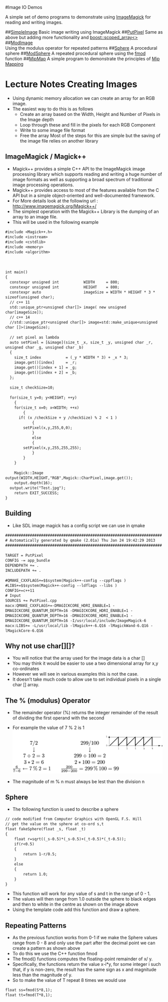 #Image IO Demos

A simple set of demo programs to demonstrate using [ImageMagick](http://www.imagemagick.org/) for reading and writing images.

##[SimpleImage](https://github.com/NCCA/ImageIO/blob/master/SimpleImage/SimpleImageWrite.cpp)
Basic image writing using ImageMagick
##[PutPixel](https://github.com/NCCA/ImageIO/blob/master/PutPixel/PutPixel.cpp) 
Same as above but adding more functionality and [boost::scoped_array<>](http://www.boost.org/doc/libs/1_57_0/libs/smart_ptr/scoped_array.htm)
##[ModImage](https://github.com/NCCA/ImageIO/blob/master/ModImage/PutPixel.cpp)   
Using the modulus operator for repeated patterns
##[Sphere](https://github.com/NCCA/ImageIO/blob/master/Sphere/PutPixel.cpp)
A procedural sphere 
##[ModSphere](https://github.com/NCCA/ImageIO/blob/master/ModSphere/PutPixel.cpp) 
A repeated procedural sphere using the [fmod](http://www.cplusplus.com/reference/cmath/fmod/) function
##[MipMap](https://github.com/NCCA/ImageIO/blob/master/MipMap/MipMap.cpp)
A simple program to demonstrate the principles of [Mip Mapping](http://en.wikipedia.org/wiki/Mipmap)   

# Lecture Notes Creating Images
- Using dynamic memory allocation we can create an array for an RGB image.
- The easiest way to do this is as follows
  - Create an array based on the Width, Height and Number of Pixels in the Image depth
  - Loop through these and fill in the pixels for each RGB Component
  - Write to some image file format
  - Free the array
Most of the steps for this are simple but the saving of the image file relies on another library

## ImageMagick / Magick++
- Magick++ provides a simple C++ API to the ImageMagick image processing library which supports reading and writing a huge number of image formats as well as supporting a broad spectrum of traditional image processing operations. 
- Magick++ provides access to most of the features available from the C API but in a simple object-oriented and well-documented framework.
- For More details look at the following url : http://www.imagemagick.org/Magick++/
- The simplest operation with the Magick++ Library is the dumping of an array to an image file. 
- This will be used in the following example

```
#include <Magick++.h>
#include <iostream>
#include <cstdlib>
#include <memory>
#include <algorithm>



int main()
{
  constexpr unsigned int           WIDTH     = 800;
  constexpr unsigned int           HEIGHT    = 800;
  constexpr auto                   imageSize = WIDTH * HEIGHT * 3 * sizeof(unsigned char);
  // c++ 11
  std::unique_ptr<unsigned char[]> image( new unsigned char[imageSize]);
  // c++ 14
  //std::unique_ptr<unsigned char[]> image=std::make_unique<unsigned char []>(imageSize);

  // set pixel as lambda
  auto setPixel = [&image](size_t _x, size_t _y, unsigned char _r, unsigned char _g, unsigned char _b)
  {
    size_t index           = (_y * WIDTH * 3) + _x * 3;
    image.get()[index]     = _r;
    image.get()[index + 1] = _g;
    image.get()[index + 2] = _b;
  };

  size_t checkSize=10;

  for(size_t y=0; y<HEIGHT; ++y)
	{
    for(size_t x=0; x<WIDTH; ++x)
		{
      if( (x /checkSize + y /checkSize) % 2  < 1 )
			{
        setPixel(x,y,255,0,0);
			}
			else
			{
        setPixel(x,y,255,255,255);
			}
		}
	}

	Magick::Image output(WIDTH,HEIGHT,"RGB",Magick::CharPixel,image.get());
	output.depth(16);
  output.write("Test.jpg");
	return EXIT_SUCCESS;
}
```

## Building
- Like SDL image magick has a config script we can use in qmake

```
######################################################################
# Automatically generated by qmake (2.01a) Thu Jan 24 19:42:29 2013
######################################################################

TARGET = PutPixel 
CONFIG -= app_bundle
DEPENDPATH += .
INCLUDEPATH += .

#QMAKE_CXXFLAGS+=$$system(Magick++-config --cppflags )
#LIBS+=$$system(Magick++-config --ldflags --libs )
CONFIG+=c++11
# Input
SOURCES += PutPixel.cpp
macx:QMAKE_CXXFLAGS+=-DMAGICKCORE_HDRI_ENABLE=1 -DMAGICKCORE_QUANTUM_DEPTH=16 -DMAGICKCORE_HDRI_ENABLE=1 -DMAGICKCORE_QUANTUM_DEPTH=16 -DMAGICKCORE_HDRI_ENABLE=1 -DMAGICKCORE_QUANTUM_DEPTH=16 -I/usr/local/include/ImageMagick-6
macx:LIBS+= -L/usr/local/lib -lMagick++-6.Q16 -lMagickWand-6.Q16 -lMagickCore-6.Q16

```

## Why not use char[][]?

- You will notice that the array used for the image data is a char []
- You may think it would be easier to use a two dimensional array for x,y co-ordinates
- However we will see in various examples this is not the case.
- It doesn’t take much code to allow use to set individual pixels in a single char [] array.

## The % (modulus) Operator
- The remainder operator (%) returns the integer remainder of the result of dividing the first operand with the second
- For example the value of 7 % 2 is 1
![alt](images/mod.png)

- The magnitude of m % n must always be lest than the division n

## Sphere 

- The following function is used to describe a sphere
``` 
// code modified from Computer Graphics with OpenGL F.S. Hill
// get the value on the sphere at co-ord s,t
float fakeSphere(float _s, float _t)
{
	float r=sqrt((_s-0.5)*(_s-0.5)+(_t-0.5)*(_t-0.5));
	if(r<0.5)
	{
		return 1-r/0.5;
	}
	else
	{
		return 1.0;
	}
}
```

- This function will work for any value of s and t in the range of 0 - 1.
- The values will then range from 1.0 outside the sphere to black edges and then to white in the centre as shown on the image above
- Using the template code add this function and draw a sphere.

## Repeating Patterns
- As the previous function works from 0-1 if we make the Sphere values range from 0 - 8 and only use the part after the decimal point we can create a pattern as shown above
- To do this we use the C++ function fmod
- The fmod() functions computes the floating-point remainder of x/ y.    
- Specifically, the functions return the value x-i*y, for some integer i such that, if y is non-zero, the result has the same sign as x and magnitude less than the magnitude of y. 
- So to make the value of T repeat 8 times we would use

```
float ss=fmod(S*8,1);
float tt=fmod(T*8,1);
```

